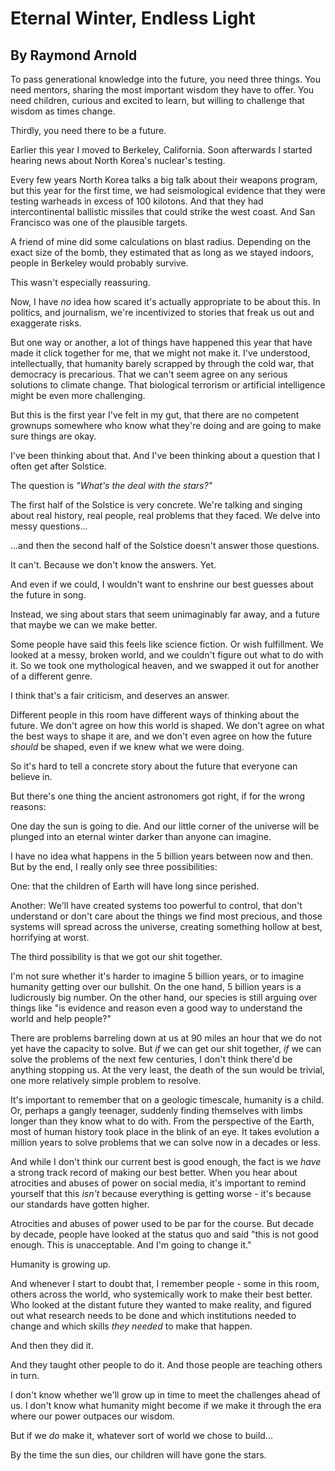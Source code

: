 # Eternal Winter, Endless Light
## By Raymond Arnold

To pass generational knowledge into the future, you need three things. You need mentors, sharing the most important wisdom they have to offer. You need children, curious and excited to learn, but willing to challenge that wisdom as times change.

Thirdly, you need there to be a future.

Earlier this year I moved to Berkeley, California. Soon afterwards I started hearing news about North Korea's nuclear's testing.

Every few years North Korea talks a big talk about their weapons program, but this year for the first time, we had seismological evidence that they were  testing warheads in excess of 100 kilotons. And that they had intercontinental ballistic missiles that could strike the west coast. And San Francisco was one of the plausible targets.

A friend of mine did some calculations on blast radius. Depending on the exact size of the bomb, they estimated that as long as we stayed indoors, people in Berkeley would probably survive.

This wasn't especially reassuring. 

Now, I have *no* idea how scared it's actually appropriate to be about this. In politics, and journalism, we're incentivized to stories that freak us out and exaggerate risks.

But one way or another, a lot of things have happened this year that have made it click together for me, that we might not make it. I've understood, intellectually, that humanity barely scrapped by through the cold war, that democracy is precarious. That we can't seem agree on any serious solutions to climate change. That biological terrorism or artificial intelligence might be even more challenging. 

But this is the first year I've felt in my gut, that there are no competent grownups somewhere who know what they're doing and are going to make sure things are okay. 

I've been thinking about that. And I've been thinking about a question that I often get after Solstice.

The question is *"What's the deal with the stars?"*

The first half of the Solstice is very concrete. We're talking and singing about real history, real people, real problems that they faced. We delve into messy questions...

...and then the second half of the Solstice doesn't answer those questions.

It can't. Because we don't know the answers. Yet.

And even if we could, I wouldn't want to enshrine our best guesses about the future in song.

Instead, we sing about stars that seem unimaginably far away, and a future that maybe we can we make better.

Some people have said this feels like science fiction. Or wish fulfillment. We looked at a messy, broken world, and we couldn't figure out what to do with it. So we took one mythological heaven, and we swapped it out for another of a different genre.

I think that's a fair criticism, and deserves an answer.

Different people in this room have different ways of thinking about the future. We don't agree on how this world is shaped. We don't agree on what the best ways to shape it are, and we don't even agree on how the future *should* be shaped, even if we knew what we were doing.

So it's hard to tell a concrete story about the future that everyone can believe in.

But there's one thing the ancient astronomers got right, if for the wrong reasons:

One day the sun is going to die. And our little corner of the universe will be plunged into an eternal winter darker than anyone can imagine.

I have no idea what happens in the 5 billion years between now and then. But by the end, I really only see three possibilities:

One: that the children of Earth will have long since perished.

Another: We'll have created systems too powerful to control, that don't understand or don't care about the things we find most precious, and those systems will spread across the universe, creating something hollow at best, horrifying at worst. 

The third possibility is that we got our shit together. 

I'm not sure whether it's harder to imagine 5 billion years, or to imagine humanity getting over our bullshit. On the one hand, 5 billion years is a ludicrously big number. On the other hand, our species is still arguing over things like "is evidence and reason even a good way to understand the world and help people?"

There are problems barreling down at us at 90 miles an hour that we do not yet have the capacity to solve. But *if* we can get our shit together, *if* we can solve the problems of the next few centuries, I don't think there'd be anything stopping us. At the very least, the death of the sun would be trivial, one more relatively simple problem to resolve.

It's important to remember that on a geologic timescale, humanity is a child. Or, perhaps a gangly teenager, suddenly finding themselves with limbs longer than they know what to do with. From the perspective of the Earth, most of human history took place in the blink of an eye. It takes evolution a million years to solve problems that we can solve now in a decades or less. 

And while I don't think our current best is good enough, the fact is we *have* a strong track record of making our best better. When you hear about atrocities and abuses of power on social media, it's important to remind yourself that this *isn't* because everything is getting worse - it's because our standards have gotten higher. 

Atrocities and abuses of power used to be par for the course. But decade by decade, people have looked at the status quo and said "this is not good enough. This is unacceptable. And I'm going to change it."

Humanity is growing up.

And whenever I start to doubt that, I remember people - some in this room, others across the world, who systemically work to make their best better. Who looked at the distant future they wanted to make reality, and figured out what research needs to be done and which institutions needed to change and which skills *they needed* to make that happen.

And then they did it. 

And they taught other people to do it. And those people are teaching others in turn.

I don't know whether we'll grow up in time to meet the challenges ahead of us. I don't know what humanity might become if we make it through the era where our power outpaces our wisdom.

But if we *do* make it, whatever sort of world we chose to build... 

By the time the sun dies, our children will have gone the stars.
